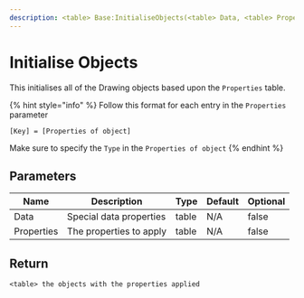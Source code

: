 ```yaml
---
description: <table> Base:InitialiseObjects(<table> Data, <table> Properties)
---
```


# Initialise Objects

This initialises all of the Drawing objects based upon the `Properties` table.

{% hint style="info" %}
Follow this format for each entry in the `Properties` parameter

`[Key] = [Properties of object]`



Make sure to specify the `Type` in the `Properties of object`
{% endhint %}

## Parameters

<table><thead><tr><th>Name</th><th>Description</th><th>Type</th><th>Default</th><th data-type="checkbox">Optional</th></tr></thead><tbody><tr><td>Data</td><td>Special data properties</td><td>table</td><td>N/A</td><td>false</td></tr><tr><td>Properties</td><td>The properties to apply</td><td>table</td><td>N/A</td><td>false</td></tr></tbody></table>

## Return

`<table> the objects with the properties applied`
